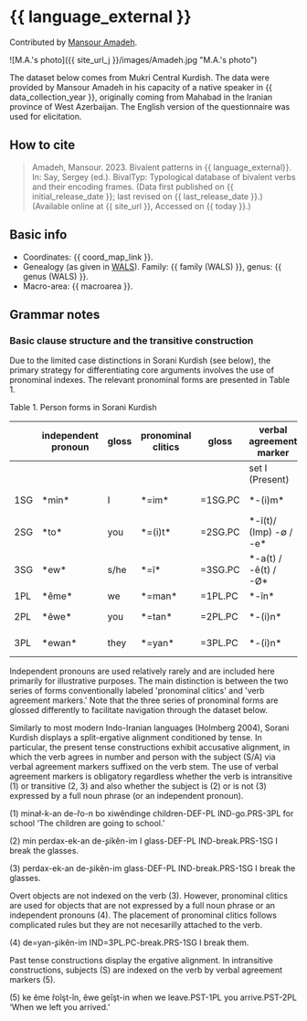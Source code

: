 # {{ language_external }}
Contributed by [Mansour Amadeh](https://www.researchgate.net/profile/Seyedmansour-Amadeh).

![M.A.'s photo]({{ site_url_j }}/images/Amadeh.jpg "M.A.'s photo")

The dataset below comes from Mukri Central Kurdish. The data were provided by Mansour Amadeh in his capacity of a native speaker in {{ data_collection_year }}, originally coming from Mahabad in the Iranian province of West Azerbaijan. The English version of the questionnaire was used for elicitation.

## How to cite
> Amadeh, Mansour. 2023. Bivalent patterns in {{ language_external}}. 
> In: Say, Sergey (ed.). BivalTyp: Typological database of bivalent verbs and their encoding frames. 
> (Data first published on {{ initial_release_date }}; 
> last revised on {{ last_release_date }}.) (Available online at {{ site_url }}, 
> Accessed on {{ today }}.)

## Basic info
- Coordinates: {{ coord_map_link }}.
- Genealogy (as given in [WALS](https://wals.info/)). Family: {{ family (WALS) }}, genus: {{ genus (WALS) }}.
- Macro-area: {{ macroarea }}.

## Grammar notes

### Basic clause structure and the transitive construction

Due to the limited case distinctions in Sorani Kurdish (see below), the primary strategy for differentiating core arguments involves the use of pronominal indexes. The relevant pronominal forms are presented in Table 1.

Table 1. Person forms in Sorani Kurdish

<div class="before-table"></div>

|     | independent pronoun | gloss | pronominal clitics | gloss    | verbal agreement marker   | gloss         |
| --- | ------------------- | ----- | ------------------ | -------- | ------------------------- | ------------- |
|     |                     |       |                    |          | set I (Present)           | set II (Past) |  |
| 1SG | \*min\*             | I     | \*=im\*            | \=1SG.PC | \*-(i)m\*                 | \*-(i)m\*     | 1SG |
| 2SG | \*to\*              | you   | \*=(i)t\*          | \=2SG.PC | \*-î(t)/ (Imp) -∅ / -e\* | \*-î(t)\*    | 2SG |
| 3SG | \*ew\*              | s/he  | \*=î\*            | \=3SG.PC | \*-a(t) / -ê(t) / -Ø\*    | \*-∅\*        | 3SG |
| 1PL | \*ême\*            | we    | \*=man\*           | \=1PL.PC | \*-în\*                  | \*-în\*      | 1PL |
| 2PL | \*êwe\*            | you   | \*=tan\*           | \=2PL.PC | \*-(i)n\*                 | \*-(i)n\*     | 2PL |
| 3PL | \*ewan\*            | they  | \*=yan\*           | \=3PL.PC | \*-(i)n\*                 | \*-(i)n\*     | 3PL |

Independent pronouns are used relatively rarely and are included here primarily for illustrative purposes. The main distinction is between the two series of forms conventionally labeled 'pronominal clitics' and 'verb agreement markers.' Note that the three series of pronominal forms are glossed differently to facilitate navigation through the dataset below.

Similarly to most modern Indo-Iranian languages (Holmberg 2004), Sorani Kurdish displays a split-ergative alignment conditioned by tense. In particular, the present tense constructions exhibit accusative alignment, in which the verb agrees in number and person with the subject (S/A) via verbal agreement markers suffixed on the verb stem. The use of verbal agreement markers is obligatory regardless whether the verb is intransitive (1) or transitive (2, 3) and also whether the subject is (2) or is not (3) expressed by a full noun phrase (or an independent pronoun).

(1) minał-k-an de-r̂o-n bo xiwêndinge
children-DEF-PL IND-go.PRS-3PL for school
‘The children are going to school.’

(2) min perdax-ek-an de-ʂikên-im
I glass-DEF-PL IND-break.PRS-1SG
I break the glasses. 

(3) perdax-ek-an de-ʂikên-im
glass-DEF-PL IND-break.PRS-1SG
I break the glasses.

Overt objects are not indexed on the verb (3). However, pronominal clitics are used for objects that are not expressed by a full noun phrase or an independent pronouns (4). The placement of pronominal clitics follows complicated rules but they are not necesarilly attached to the verb.

(4) de=yan-ʂikên-im
IND=3PL.PC-break.PRS-1SG
I break them.

Past tense constructions display the ergative alignment. In intransitive constructions, subjects (S) are indexed on the verb by verbal agreement markers (5).

(5) ke ême r̂oîşt-în, êwe geîşt-in
when we leave.PST-1PL you arrive.PST-2PL
‘When we left you arrived.’

